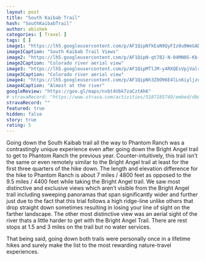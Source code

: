 ```yaml
---
layout: post
title: "South Kaibab Trail"
hash: "SouthKaibabTrail"
author: abishek
categories: [ Travel ]
tags: [ ]
image1: "https://lh5.googleusercontent.com/p/AF1QipNfkEaN9QyFIz0u0WeGAD4DjYxlpB1u_A1n4gRE=w600-h563-p-k-no"
image1Caption: "South Kaibab Trail Views"
image2: "https://lh5.googleusercontent.com/p/AF1QipN-qt782-N-04MN0G-Kb-MnUqqj_Fg68ju5H4pH=w600-h563-p-k-no"
image2Caption: "Colorado river aerial view"
image3: "https://lh5.googleusercontent.com/p/AF1QipMTlJM-y4RXQEsVpjValrhXHX5OsTEOrA1NLVMa=w600-h563-p-k-no"
image3Caption: "Colorado river aerial view"
image4: "https://lh5.googleusercontent.com/p/AF1QipNh3Z0O96E4lLn6iyljzeSvgy5qka_PerYHOsYW=w600-h563-p-k-no"
image4Caption: "Almost at the river"
googleReview: "https://goo.gl/maps/nvbt4Vbk7zaCztAh6"
# stravaRecord: "https://www.strava.com/activities/5187185749/embed/db8d4b4e0201702c724060a83e5c709493a2b881"
stravaRecord: ""
featured: true
hidden: false
story: true
rating: 5
---
```


Going down the South Kaibab trail all the way to Phantom Ranch was a contrastingly unique experience even after going down the Bright Angel trail to get to Phantom Ranch the previous year. Counter-intuitively, this trail isn’t the same or even remotely similar to the Bright Angel trail at least for the first three quarters of the hike down. The length and elevation difference for the hike to Phantom Ranch is about 7 miles / 4800 feet as opposed to the 9.5 miles / 4400 feet while taking the Bright Angel trail. We saw most distinctive and exclusive views which aren’t visible from the Bright Angel trail including sweeping panoramas that span significantly wider and further just due to the fact that this trial follows a high ridge-line unlike others that drop straight down sometimes resulting in losing your line of sight on the farther landscape. The other most distinctive view was an aerial sight of the river thats a little harder to get with the Bright Angel Trail. There are rest stops at 1.5 and 3 miles on the trail but no water services.

That being said, going down both trails were personally once in a lifetime hikes and surely make the list to the most rewarding nature-travel experiences.